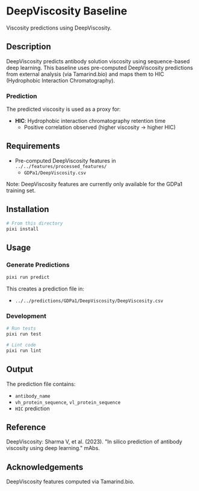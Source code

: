 # DeepViscosity Baseline

Viscosity predictions using DeepViscosity.

## Description

DeepViscosity predicts antibody solution viscosity using sequence-based deep learning. This baseline uses pre-computed DeepViscosity predictions from external analysis (via Tamarind.bio) and maps them to HIC (Hydrophobic Interaction Chromatography).

### Prediction

The predicted viscosity is used as a proxy for:
- **HIC**: Hydrophobic interaction chromatography retention time
  - Positive correlation observed (higher viscosity → higher HIC)

## Requirements

- Pre-computed DeepViscosity features in `../../features/processed_features/`
  - `GDPa1/DeepViscosity.csv`

Note: DeepViscosity features are currently only available for the GDPa1 training set.

## Installation

```bash
# From this directory
pixi install
```

## Usage

### Generate Predictions

```bash
pixi run predict
```

This creates a prediction file in:
- `../../predictions/GDPa1/DeepViscosity/DeepViscosity.csv`

### Development

```bash
# Run tests
pixi run test

# Lint code
pixi run lint
```

## Output

The prediction file contains:
- `antibody_name`
- `vh_protein_sequence`, `vl_protein_sequence`
- `HIC` prediction

## Reference

DeepViscosity: Sharma V, et al. (2023). "In silico prediction of antibody viscosity using deep learning." mAbs.

## Acknowledgements

DeepViscosity features computed via Tamarind.bio.

